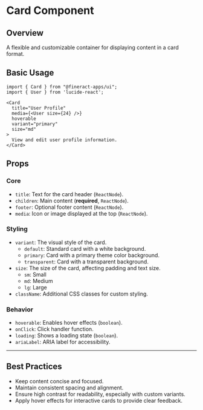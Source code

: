 # Card Component

## Overview
A flexible and customizable container for displaying content in a card format.

## Basic Usage
```tsx
import { Card } from "@fineract-apps/ui";
import { User } from 'lucide-react';

<Card 
  title="User Profile"
  media={<User size={24} />}
  hoverable
  variant="primary"
  size="md"
>
  View and edit user profile information.
</Card>
```
## Props

### Core
- `title`: Text for the card header (`ReactNode`).
- `children`: Main content (**required**, `ReactNode`).
- `footer`: Optional footer content (`ReactNode`).
- `media`: Icon or image displayed at the top (`ReactNode`).

### Styling
- `variant`: The visual style of the card.
  - `default`: Standard card with a white background.
  - `primary`: Card with a primary theme color background.
  - `transparent`: Card with a transparent background.
- `size`: The size of the card, affecting padding and text size.
  - `sm`: Small
  - `md`: Medium
  - `lg`: Large
- `className`: Additional CSS classes for custom styling.

### Behavior
- `hoverable`: Enables hover effects (`boolean`).
- `onClick`: Click handler function.
- `loading`: Shows a loading state (`boolean`).
- `ariaLabel`: ARIA label for accessibility.

---

## Best Practices
- Keep content concise and focused.
- Maintain consistent spacing and alignment.
- Ensure high contrast for readability, especially with custom variants.
- Apply hover effects for interactive cards to provide clear feedback.
